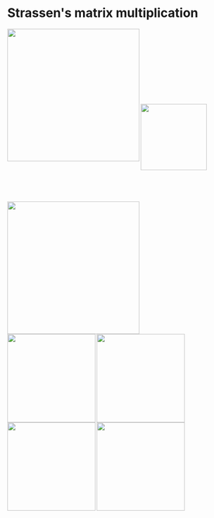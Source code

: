 # Strassen's matrix multiplication

<img align="left" width="300"  src="http://movsisyan.info/DS/res/Strassens.PNG"></img>  
<br><br><br><br><br><br><br><br><br>
<img align="left" width="150"  src="http://movsisyan.info/DS/res/Strassens2.PNG"></img>  
<br><br><br><br><br><br><br><br><br><br><br><br>
<img align="left" width="300"  src="http://movsisyan.info/DS/res/Strassens3.PNG"></img>  
<br><br><br><br><br>
<img align="left" width="200" src="http://movsisyan.info/DS/res/Strassens4.PNG"></img>  
<br><br>
<img align="left" width="200" src="http://movsisyan.info/DS/res/Strassens5.PNG"></img>  
<br><br>
<img align="left" width="200" src="http://movsisyan.info/DS/res/Strassens6.PNG"></img>  
<br><br>
<img align="left" width="200" src="http://movsisyan.info/DS/res/Strassens7.PNG"></img>
